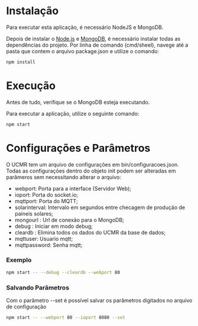# Instalação

Para executar esta aplicação, é necessário NodeJS e MongoDB.

Depois de instalar o [Node.js](https://nodejs.org/en/) e [MongoDB](https://www.mongodb.com/), é necessário instalar todas as dependências do projeto. Por linha de comando (cmd/sheel), navege até a pasta que contem o arquivo package.json e utilize o comando:

```sh 
npm install
```

# Execução

Antes de tudo, verifique se o MongoDB esteja executando.

Para executar a aplicação, utilize o seguinte comando:

```sh 
npm start 
``` 


# Configurações e Parâmetros

O UCMR tem um arquivo de configurações em bin/configuracoes.json. Todas as configurações dentro do objeto init podem ser alteradas em parâmeros sem necessitando alterar o arquivo:

 - webport: Porta para a interface (Servidor Web);
 - ioport: Porta do socket.io;
 - mqttport: Porta do MQTT;
 - solarinterval: Intervalo em segundos entre checagem de produção de paineis solares;
 - mongourl : Url de conexão para o MongoDB;
 - debug : Iniciar em modo debug;
 - cleardb : Elimina todos os dados do UCMR da base de dados;
 - mqttuser: Usuario mqtt;
 - mqttpassword: Senha mqtt;

### Exemplo

```sh 
npm start -- --debug --cleardb --webport 80
``` 

### Salvando Parâmetros

Com o parâmetro --set é possível salvar os parâmetros digitados no arquivo de configuração

```sh 
npm start -- --webport 80 --ioport 8080 --set
```
